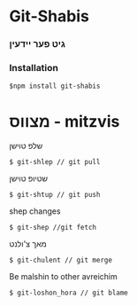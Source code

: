 # Git-Shabis
###  גיט פער יידעין

### Installation
```
$npm install git-shabis
```
# מצווס - mitzvis
שלפ טוישן
```
$ git-shlep // git pull
```
שטיופ טוישן
```
$ git-shtup // git push
```
shep changes
```
$ git-shep //git fetch
```
מאך צ'ולנט
```
$ git-chulent // git merge
```
Be malshin to other avreichim
```
$ git-loshon_hora // git blame
```

